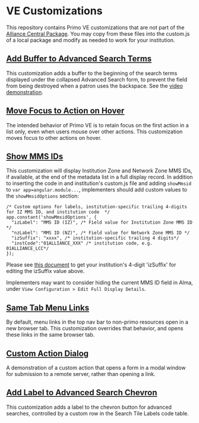 # VE Customizations
This repository contains Primo VE customizations that are not part of the [Alliance Central Package](https://github.com/alliance-pcsg/ve-central-package).
You may copy from these files into the custom.js of a local package and modify as needed to work for your institution.

## [Add Buffer to Advanced Search Terms](https://github.com/alliance-pcsg/ve-customizations/blob/main/buffer-advanced-search.js)
This customization adds a buffer to the beginning of the search terms displayed under the collapsed Advanced Search form,
to prevent the field from being destroyed when a patron uses the backspace. See the
[video demonstration](https://drive.google.com/file/d/1vOjbQEVVf4seOzoFh90OQBQqdpdXaC0C/view?usp=sharing).

## [Move Focus to Action on Hover](https://github.com/alliance-pcsg/ve-customizations/blob/main/focus-action-on-hover.js)
The intended behavior of Primo VE is to retain focus on the first action in a list only, even when users mouse over other actions. This customization moves focus to other actions on hover.

## [Show MMS IDs](https://github.com/alliance-pcsg/ve-customizations/blob/main/show-mmsids.js)
This customization will display Institution Zone and Network Zone MMS IDs, if available, at the end of the metadata list in a full display record. In addition to inserting the code in and institution's custom.js file and adding `showMmsid` to `var app=angular.module...`, implementers should add custom values to the `showMmsidOptions` section:

```
/* Custom options for labels, institution-specific trailing 4-digits for IZ MMS ID, and institution code  */
app.constant('showMmsidOptions', {
  "izLabel": "MMS ID (IZ)", /* Field value for Institution Zone MMS ID */
  "nzLabel": "MMS ID (NZ)", /* Field value for Network Zone MMS ID */
  "izSuffix": "xxxx", /* institution-specific trailing 4 digits*/
  "instCode":"01ALLIANCE_XXX" /* institution code, e.g. 01ALLIANCE_LCC*/
});
```
Please see [this document](https://docs.google.com/spreadsheets/d/1Wyab3UPyUm34Ak9NQHg1sZWwkTNeqWCJ/edit?usp=sharing&ouid=115321540829379572112&rtpof=true&sd=true) to get your institution's 4-digit 'izSuffix' for editing the izSuffix value above.

Implementers may want to consider hiding the current MMS ID field in Alma, under `View Configuration > Edit Full Display Details`.

## [Same Tab Menu Links](https://github.com/alliance-pcsg/ve-customizations/blob/main/same-tab-menu-links.js)
By default, menu links in the top nav bar to non-primo resources open in a new browser tab. This customization overrides that behavior, and opens these links in the same browser tab.

## [Custom Action Dialog](https://github.com/alliance-pcsg/ve-customizations/blob/main/custom-action-dialog)
A demonstration of a custom action that opens a form in a modal window for submission to a remote server, rather than opening a link.

## [Add Label to Advanced Search Chevron](https://github.com/alliance-pcsg/ve-customizations/blob/main/chevron-label.js)
This customization adds a label to the chevron button for advanced searches, controlled by a custom row in the Search Tile Labels code table.

